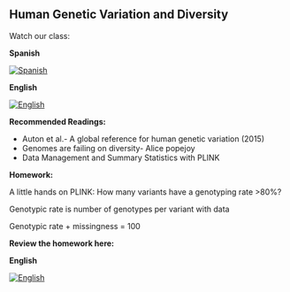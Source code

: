 ## Human Genetic Variation and Diversity ##

Watch our class: 

**Spanish**

[![Spanish](https://img.youtube.com/vi/OYRx0hTKOYo/0.jpg)](https://www.youtube.com/watch?v=OYRx0hTKOYo)

**English**

[![English](https://img.youtube.com/vi/iL0f3Vu3Xhw/0.jpg)](https://youtube.com/watch?v=iL0f3Vu3Xhw)


**Recommended Readings:**
- Auton et al.- A global reference for human genetic variation (2015)
- Genomes are failing on diversity- Alice popejoy
- Data Management and Summary Statistics with PLINK

**Homework:**

A little hands on PLINK: 
How many variants have a genotyping rate >80%?

Genotypic rate is number of genotypes per variant with data 

Genotypic rate + missingness = 100

**Review the homework here:**

**English**

[![English](https://img.youtube.com/vi/A5AApOrOTK8/0.jpg)](https://youtube.com/watch?v=A5AApOrOTK8)
  
